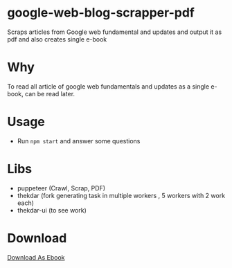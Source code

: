 # google-web-blog-scrapper-pdf
Scraps articles from Google web fundamental and updates and output it as pdf and also creates single e-book

# Why
To read all article of google web fundamentals and updates as a single e-book, can be read later.

# Usage
* Run `npm start` and answer some questions

# Libs
* puppeteer (Crawl, Scrap, PDF)
* thekdar  (fork generating task in multiple workers , 5 workers with 2 work each)
* thekdar-ui (to see work)

# Download
[Download As Ebook](https://drive.google.com/drive/folders/1lPD6cnKRgbo1e15OC1x739aMFr0OzJjC?usp=sharing)
